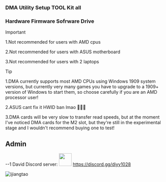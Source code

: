### DMA Utility Setup TOOL Kit all
### Hardware Firmware Sofrware Drive
> [!IMPORTANT]
> 1.Not recommended for users with AMD cpus
> 
> 2.Not recommended for users with ASUS motherboard
> 
> 3.Not recommended for users with 2 laptops


> [!TIP]
> 1.DMA currently supports most AMD CPUs using Windows 1909 system versions, but currently very many games you have to upgrade to a 1909+ version of Windows to start them, so choose carefully if you are an AMD processor user!
>
> 2.ASUS cant fix it HWID ban lmao 🤡🤡😭
>
> 3.DMA cards will be very slow to transfer read speeds, but at the moment I've noticed DMA cards for the M2 slot, but they're still in the experimental stage and I wouldn't recommend buying one to test!

## Admin
--1 David Discord server:
<img src="https://img2.imgtp.com/2024/05/23/PQVB6Xay.jpg" height="40"/>
https://discord.gg/diyy1028

![ijiangtao](https://ipictures.github.io/me/phonephoto/ijiangtao201902172323.jpg)
